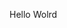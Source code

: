 Hello Wolrd
















































































































































































































































































































































































































































































































































































































































































































































































































































































































































































































































































































































































































































































































































































































































































































































































































































































































































































































































































































































































































































































